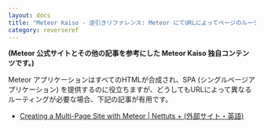 ```yaml
---
layout: docs
title: "Meteor Kaiso - 逆引きリファレンス: Meteor にてURLによってページのルーティングを行う方法"
category: reverseref
---
```


**(Meteor 公式サイトとその他の記事を参考にした Meteor Kaiso 独自コンテンツです。)**

Meteor アプリケーションはすべてのHTMLが合成され、SPA (シングルページアプリケーション) を提供するのに役立ちますが、どうしてもURLによって異なるルーティングが必要な場合、下記の記事が有用です。

* [Creating a Multi-Page Site with Meteor | Nettuts + (外部サイト・英語)](http://net.tutsplus.com/tutorials/javascript-ajax/creating-a-multi-page-site-with-meteor/)
